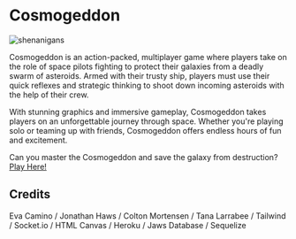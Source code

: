 # Cosmogeddon

![shenanigans](https://user-images.githubusercontent.com/108207472/228713163-88712c98-9123-4823-a41b-3d8bc562540c.gif)

Cosmogeddon is an action-packed, multiplayer game where players take on the role of space pilots fighting to protect their galaxies from a deadly swarm of asteroids. Armed with their trusty ship, players must use their quick reflexes and strategic thinking to shoot down incoming asteroids with the help of their crew.

With stunning graphics and immersive gameplay, Cosmogeddon takes players on an unforgettable journey through space. Whether you're playing solo or teaming up with friends, Cosmogeddon offers endless hours of fun and excitement.

Can you master the Cosmogeddon and save the galaxy from destruction?
[Play Here!](https://multiplayer-asteroids.herokuapp.com)

## Credits

Eva Camino / Jonathan Haws / Colton Mortensen / Tana Larrabee / Tailwind / Socket.io / HTML Canvas / Heroku / Jaws Database / Sequelize
